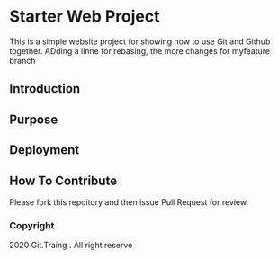 # Starter Web Project

This is a simple website project for showing how to use Git and Github together. ADding a linne for rebasing, the more changes for myfeature branch
## Introduction

## Purpose

## Deployment

## How To Contribute

Please fork this repoitory and then issue Pull Request for review.

### Copyright 

 2020 Git.Traing . All right reserve